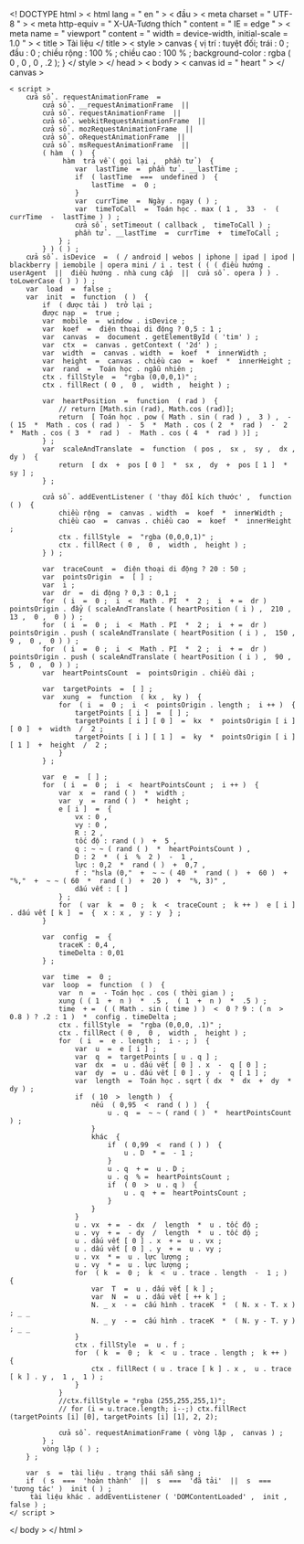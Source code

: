 <! DOCTYPE html >
< html  lang = " en " >
< đầu >
    < meta  charset = " UTF-8 " >
    < meta  http-equiv = " X-UA-Tương thích " content = " IE = edge " >
    < meta  name = " viewport " content = " width = device-width, initial-scale = 1.0 " >
    < title > Tài liệu </ title >
    < style >
        canvas {
            vị trí : tuyệt đối;
            trái :  0 ;
            đầu :  0 ;
            chiều rộng :  100 % ;
            chiều cao :  100 % ;
            background-color :  rgba ( 0 ,  0 ,  0 ,  .2 );
        }
    </ style >
</ head >
< body >
    < canvas  id = " heart " > </ canvas >

    < script >
        cửa sổ . requestAnimationFrame  =
            cửa sổ . __requestAnimationFrame  ||
            cửa sổ . requestAnimationFrame  ||
            cửa sổ . webkitRequestAnimationFrame  ||
            cửa sổ . mozRequestAnimationFrame  ||
            cửa sổ . oRequestAnimationFrame  ||
            cửa sổ . msRequestAnimationFrame  ||
            ( hàm  ( )  {
                 hàm  trả về ( gọi lại ,  phần tử )  {
                    var  lastTime  =  phần tử . __lastTime ;
                    if  ( lastTime  ===  undefined )  {
                        lastTime  =  0 ;
                    }
                    var  currTime  =  Ngày . ngay ( ) ;
                    var  timeToCall  =  Toán học . max ( 1 ,  33  -  ( currTime  -  lastTime ) ) ;
                    cửa sổ . setTimeout ( callback ,  timeToCall ) ;
                    phần tử . __lastTime  =  currTime  +  timeToCall ;
                } ;
            } ) ( ) ;
        cửa sổ . isDevice  =  ( / android | webos | iphone | ipad | ipod | blackberry | iemobile | opera mini / i . test ( ( ( điều hướng . userAgent  ||  điều hướng . nhà cung cấp  ||  cửa sổ . opera ) ) . toLowerCase ( ) ) ) ;
        var  load  =  false ;
        var  init  =  function  ( )  {
            if  ( được tải )  trở lại ;
            được nạp  =  true ;
            var  mobile  =  window . isDevice ;
            var  koef  =  điện thoại di động ? 0,5 : 1 ;
            var  canvas  =  document . getElementById ( 'tim' ) ;
            var  ctx  =  canvas . getContext ( '2d' ) ;
            var  width  =  canvas . width  =  koef  *  innerWidth ;
            var  height  =  canvas . chiều cao  =  koef  *  innerHeight ;
            var  rand  =  Toán học . ngẫu nhiên ;
            ctx . fillStyle  =  "rgba (0,0,0,1)" ;
            ctx . fillRect ( 0 ,  0 ,  width ,  height ) ;

            var  heartPosition  =  function  ( rad )  {
                // return [Math.sin (rad), Math.cos (rad)];
                return  [ Toán học . pow ( Math . sin ( rad ) ,  3 ) ,  - ( 15  *  Math . cos ( rad )  -  5  *  Math . cos ( 2  *  rad )  -  2  *  Math . cos ( 3  *  rad )  -  Math . cos ( 4  *  rad ) )] ;
            } ;
            var  scaleAndTranslate  =  function  ( pos ,  sx ,  sy ,  dx ,  dy )  {
                return  [ dx  +  pos [ 0 ]  *  sx ,  dy  +  pos [ 1 ]  *  sy ] ;
            } ;

            cửa sổ . addEventListener ( 'thay đổi kích thước' ,  function  ( )  {
                chiều rộng  =  canvas . width  =  koef  *  innerWidth ;
                chiều cao  =  canvas . chiều cao  =  koef  *  innerHeight ;
                ctx . fillStyle  =  "rgba (0,0,0,1)" ;
                ctx . fillRect ( 0 ,  0 ,  width ,  height ) ;
            } ) ;

            var  traceCount  =  điện thoại di động ? 20 : 50 ;
            var  pointsOrigin  =  [ ] ;
            var  i ;
            var  dr  =  di động ? 0,3 : 0,1 ;
            for  ( i  =  0 ;  i  <  Math . PI  *  2 ;  i  + =  dr )  pointsOrigin . đẩy ( scaleAndTranslate ( heartPosition ( i ) ,  210 ,  13 ,  0 ,  0 ) ) ;
            for  ( i  =  0 ;  i  <  Math . PI  *  2 ;  i  + =  dr )  pointsOrigin . push ( scaleAndTranslate ( heartPosition ( i ) ,  150 ,  9 ,  0 ,  0 ) ) ;
            for  ( i  =  0 ;  i  <  Math . PI  *  2 ;  i  + =  dr )  pointsOrigin . push ( scaleAndTranslate ( heartPosition ( i ) ,  90 ,  5 ,  0 ,  0 ) ) ;
            var  heartPointsCount  =  pointsOrigin . chiều dài ;

            var  targetPoints  =  [ ] ;
            var  xung  =  function  ( kx ,  ky )  {
                for  ( i  =  0 ;  i  <  pointsOrigin . length ;  i ++ )  {
                    targetPoints [ i ]  =  [ ] ;
                    targetPoints [ i ] [ 0 ]  =  kx  *  pointsOrigin [ i ] [ 0 ]  +  width  /  2 ;
                    targetPoints [ i ] [ 1 ]  =  ky  *  pointsOrigin [ i ] [ 1 ]  +  height  /  2 ;
                }
            } ;

            var  e  =  [ ] ;
            for  ( i  =  0 ;  i  <  heartPointsCount ;  i ++ )  {
                var  x  =  rand ( )  *  width ;
                var  y  =  rand ( )  *  height ;
                e [ i ]  =  {
                    vx : 0 ,
                    vy : 0 ,
                    R : 2 ,
                    tốc độ : rand ( )  +  5 ,
                    q : ~ ~ ( rand ( )  *  heartPointsCount ) ,
                    D : 2  *  ( i  %  2 )  -  1 ,
                    lực : 0,2  *  rand ( )  +  0,7 ,
                    f : "hsla (0,"  +  ~ ~ ( 40  *  rand ( )  +  60 )  +  "%,"  +  ~ ~ ( 60  *  rand ( )  +  20 )  +  "%, 3)" ,
                    dấu vết : [ ]
                } ;
                for  ( var  k  =  0 ;  k  <  traceCount ;  k ++ )  e [ i ] . dấu vết [ k ]  =  {  x : x ,  y : y  } ;
            }

            var  config  =  {
                traceK : 0,4 ,
                timeDelta : 0,01
            } ;

            var  time  =  0 ;
            var  loop  =  function  ( )  {
                var  n  =  - Toán học . cos ( thời gian ) ;
                xung ( ( 1  +  n )  *  .5 ,  ( 1  +  n )  *  .5 ) ;
                time  + =  ( ( Math . sin ( time ) )  <  0 ? 9 : ( n  >  0.8 ) ? .2 : 1 )  *  config . timeDelta ;
                ctx . fillStyle  =  "rgba (0,0,0, .1)" ;
                ctx . fillRect ( 0 ,  0 ,  width ,  height ) ;
                for  ( i  =  e . length ;  i - ; )  {
                    var  u  =  e [ i ] ;
                    var  q  =  targetPoints [ u . q ] ;
                    var  dx  =  u . dấu vết [ 0 ] . x  -  q [ 0 ] ;
                    var  dy  =  u . dấu vết [ 0 ] . y  -  q [ 1 ] ;
                    var  length  =  Toán học . sqrt ( dx  *  dx  +  dy  *  dy ) ;
                    if  ( 10  >  length )  {
                        nếu  ( 0,95  <  rand ( ) )  {
                            u . q  =  ~ ~ ( rand ( )  *  heartPointsCount ) ;
                        }
                        khác  {
                            if  ( 0,99  <  rand ( ) )  {
                                u . D  * =  - 1 ;
                            }
                            u . q  + =  u . D ;
                            u . q  % =  heartPointsCount ;
                            if  ( 0  >  u . q )  {
                                u . q  + =  heartPointsCount ;
                            }
                        }
                    }
                    u . vx  + =  - dx  /  length  *  u . tốc độ ;
                    u . vy  + =  - dy  /  length  *  u . tốc độ ;
                    u . dấu vết [ 0 ] . x  + =  u . vx ;
                    u . dấu vết [ 0 ] . y  + =  u . vy ;
                    u . vx  * =  u . lực lượng ;
                    u . vy  * =  u . lực lượng ;
                    for  ( k  =  0 ;  k  <  u . trace . length  -  1 ; )  {
                        var  T  =  u . dấu vết [ k ] ;
                        var  N  =  u . dấu vết [ ++ k ] ;
                        N. _ x  - =  cấu hình . traceK  *  ( N. x - T. x ) ; _ _  
                        N. _ y  - =  cấu hình . traceK  *  ( N. y - T. y ) ; _ _  
                    }
                    ctx . fillStyle  =  u . f ;
                    for  ( k  =  0 ;  k  <  u . trace . length ;  k ++ )  {
                        ctx . fillRect ( u . trace [ k ] . x ,  u . trace [ k ] . y ,  1 ,  1 ) ;
                    }
                }
                //ctx.fillStyle = "rgba (255,255,255,1)";
                // for (i = u.trace.length; i--;) ctx.fillRect (targetPoints [i] [0], targetPoints [i] [1], 2, 2);

                cửa sổ . requestAnimationFrame ( vòng lặp ,  canvas ) ;
            } ;
            vòng lặp ( ) ;
        } ;

        var  s  =  tài liệu . trạng thái sẵn sàng ;
        if  ( s  ===  'hoàn thành'  ||  s  ===  'đã tải'  ||  s  ===  'tương tác' )  init ( ) ;
         tài liệu khác . addEventListener ( 'DOMContentLoaded' ,  init ,  false ) ;
    </ script >
</ body >
</ html >
